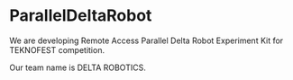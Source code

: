 # ParallelDeltaRobot
We are developing Remote Access Parallel Delta Robot Experiment Kit for TEKNOFEST competition.

Our team name is DELTA ROBOTICS.

